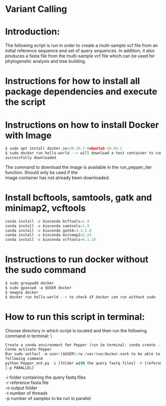 # Variant Calling

# Introduction:
The following script is run in order to create a multi-sample vcf file from an initial reference sequence and set of query sequences. In addition, it also produces a fasta file from the multi-sample vcf file which can be used for phylogenetic analysis and tree building.


# Instructions for how to install all package dependencies and execute the script
# Instructions on how to install Docker with Image
```python
$ sudo apt install docker.io=20.10.7-0ubuntu5~20.04.2 
$ sudo docker run hello-world --> will download a test container to confirm that the docker has been 
successfully downloaded 
```
The command to download the image is available in the run_pepper_iter function. Should only be used if the \
image container has not already been downloaded. 

# Install bcftools, samtools, gatk and minimap2, vcftools
```python
conda install -c bioconda bcftools=1.9 
conda install -c bioconda samtools=1.9 
conda install -c bioconda gatk4=4.2.5.0 
conda install -c bioconda minimap2=2.24 
conda install -c bioconda vcftools=0.1.16
```

# Instructions to run docker without the sudo command
```python
$ sudo groupadd docker 
$ sudo gpasswd -a $USER docker 
$ newgrp docker 
$ docker run hello-world --> to check if docker can run without sudo 
```

# How to run this script in terminal:
Choose directory in which script is located and then run the following command in terminal: \
```python
Create a conda environment for Pepper (run in terminal: conda create --name Pepper) 
Conda activate Pepper 
Run sudo setfacl -m user:($USER):rw /var/run/docker.sock to be able to execute docker and then run the 
following command 
python Pepper_ont.py -i [folder with the query fastq files] -r [reference fasta file] -o [output folder]  [-t 4] 
[-p PARALLEL]
```
-i folder containing the query fastq files \
-r reference fasta file  \
-o output folder \
-t number of threads \
-p number of samples to be run in parallel
